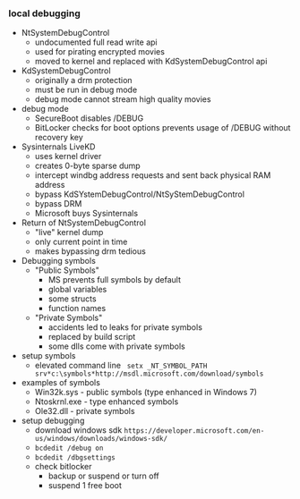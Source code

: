 ### local debugging
- NtSystemDebugControl 
  - undocumented full read write api 
  - used for pirating encrypted movies
  - moved to kernel and replaced with KdSystemDebugControl api 
- KdSystemDebugControl 
  - originally a drm protection
  - must be run in debug mode
  - debug mode cannot stream high quality movies
- debug mode
  - SecureBoot disables /DEBUG
  - BitLocker checks for boot options prevents usage of /DEBUG without recovery key  
- Sysinternals LiveKD
  - uses kernel driver
  - creates 0-byte sparse dump
  - intercept windbg address requests and sent back physical RAM address
  - bypass KdSYstemDebugControl/NtSyStemDebugControl
  - bypass DRM 
  - Microsoft buys Sysinternals
- Return of NtSystemDebugControl
  - "live" kernel dump
  - only current point in time 
  - makes bypassing drm tedious
- Debugging symbols
  - "Public Symbols"
    - MS prevents full symbols by default
    - global variables
    - some structs
    - function names
  - "Private Symbols"
    - accidents led to leaks for private symbols
    - replaced by build script
    - some dlls come with private symbols
- setup symbols
  - elevated command line ` setx _NT_SYMBOL_PATH srv*c:\symbols*http://msdl.microsoft.com/download/symbols`
- examples of symbols
  - Win32k.sys - public symbols (type enhanced in Windows 7)
  - Ntoskrnl.exe - type enhanced symbols
  - Ole32.dll - private symbols
- setup debugging
  - download windows sdk `https://developer.microsoft.com/en-us/windows/downloads/windows-sdk/`
  - `bcdedit /debug on`
  - `bcdedit /dbgsettings`
  - check bitlocker
    - backup or suspend or turn off
    - suspend 1 free boot
